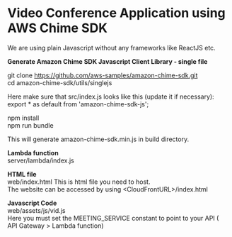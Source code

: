 # Video Conference Application using AWS Chime SDK

We are using plain Javascript without any frameworks like ReactJS etc.

**Generate Amazon Chime SDK Javascript Client Library - single file** <br>

git clone https://github.com/aws-samples/amazon-chime-sdk.git <br>
cd amazon-chime-sdk/utils/singlejs

Here make sure that src/index.js looks like this (update it if necessary): <br>
export * as default from 'amazon-chime-sdk-js';

npm install <br>
npm run bundle

This will generate amazon-chime-sdk.min.js in build directory.

**Lambda function** <br>
server/lambda/index.js

**HTML file** <br>
web/index.html
This is html file you need to host.<br>
The website can be accessed by using &lt;CloudFrontURL&gt;/index.html

**Javascript Code** <br>
web/assets/js/vid.js<br>
Here you must set the MEETING_SERVICE constant to point to your API ( API Gateway > Lambda function)

